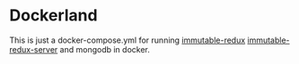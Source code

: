 # Dockerland
This is just a docker-compose.yml for running [immutable-redux](https://github.com/kinseyost/immutable-redux)
[immutable-redux-server](https://github.com/kinseyost/immutable-redux-server)
and mongodb in docker.
